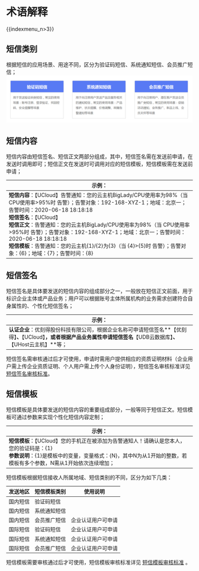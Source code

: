 # 术语解释

{{indexmenu_n>3}}

## 短信类别

根据短信的应用场景、用途不同，区分为验证码短信、系统通知短信、会员推广短信；
![image](../images/guide/短信服务usms_短信类别_190513.png)

## 短信内容

短信内容由短信签名、短信正文两部分组成，其中，短信签名需在发送前申请，在发送时调用即可；短信正文在发送时可调用对应的短信模板，短信模板需在发送前申请；

| 示例：                                                       |
| ------------------------------------------------------------ |
| **短信内容**：【UCloud】告警通知：您的云主机BigLady/CPU使用率为98%（当 CPU使用率>95%时 告警）；告警对象：192-168-XYZ-1；地域：北京一；告警时间：2020-06-18 18:18:18<br/>**短信签名**：【UCloud】<br/>**短信正文**：告警通知：您的云主机BigLady/CPU使用率为98%（当 CPU使用率>95%时 告警）；告警对象：192-168-XYZ-1；地域：北京一；告警时间：2020-06-18 18:18:18<br/>**短信模板**：告警通知：您的云主机{1}/{2}为{3}（当 {4}>{5}时 告警）；告警对象：{6}；地域：{7}；告警时间：{8} |



## 短信签名

短信签名是具体要发送的短信内容的组成部分之一，一般放在短信正文前面，用于标识企业主体或产品业务；用户可以根据账号主体所属机构的业务需求创建符合自身属性的、个性化短信签名；

| 示例：                                                                                                     |
| ------------------------------------------------------------------------------------------------------- |
| **认证企业**：优刻得股份科技有限公司，根据企业名称可申请短信签名**【优刻得】**、**【UCloud】**，或者根据产品业务属性申请短信签名**【UDB云数据库】**、**【UHost云主机】**等； |

短信签名需审核通过后才可使用，申请时需用户提供相应的资质证明材料（企业用户需上传企业资质证明、个人用户需上传个人身份证明），短信签名审核标准详见
[短信签名审核标准](/management_monitor/usms/introduction/2005/2103)。



## 短信模板

短信模板是具体要发送的短信内容的重要组成部分，一般等同于短信正文。短信模板可通过参数来实现个性化短信内容定制；

| 示例：                                                       |
| ------------------------------------------------------------ |
| **短信模板**：【UCloud】您的手机正在被添加为告警通知人！请确认是您本人，您的验证码是：{1} <br/>**参数说明**：{1}是模板中的变量，变量格式：{N}，其中N为从1开始的整数，若模板有多个参数，N需从1开始依次连续增加； |

短信模板根据短信接收人所属地域、短信类别的不同，区分为如下几类：

| 发送地区 | 短信模板类别 | **使用说明**  |
| ---- | ------ | --------- |
| 国内短信 | 验证码短信  |           |
| 国内短信 | 系统通知短信 |           |
| 国内短信 | 会员推广短信 | 企业认证用户可申请 |
| 国际短信 | 验证码短信  | 企业认证用户可申请 |
| 国际短信 | 系统通知短信 | 企业认证用户可申请 |
| 国际短信 | 会员推广短信 | 企业认证用户可申请 |

短信模板需要审核通过后才可使用，短信模板审核标准详见
[短信模板审核标准](/management_monitor/usms/introduction/2005/2105) 。